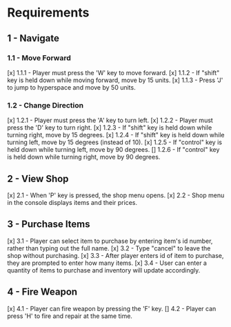 
# Requirements

## 1 - Navigate
### 1.1 - Move Forward

[x] 1.1.1 - Player must press the 'W' key to move forward.
[x] 1.1.2 - If "shift" key is held down while moving forward, move by 15 units.
[x] 1.1.3 - Press 'J' to jump to hyperspace and move by 50 units.


### 1.2 - Change Direction
[x] 1.2.1 - Player must press the 'A' key to turn left.
[x] 1.2.2 - Player must press the 'D' key to turn right.
[x] 1.2.3 - If "shift" key is held down while turning right, move by 15 degrees.
[x] 1.2.4 - If "shift" key is held down while turning left, move by 15 degrees (instead of 10).
[x] 1.2.5 - If "control" key is held down while turning left, move by 90 degrees.
[] 1.2.6 - If "control" key is held down while turning right, move by 90 degrees.

## 2 - View Shop
[x] 2.1 - When 'P' key is pressed, the shop menu opens.
[x] 2.2 - Shop menu in the console displays items and their prices.

## 3 - Purchase Items
[x] 3.1 - Player can select item to purchase by entering item's id number, rather than typing out the full name.
[x] 3.2 - Type "cancel" to leave the shop without purchasing.
[x] 3.3 - After player enters id of item to purchase, they are prompted to enter how many items.
[x] 3.4 - User can enter a quantity of items to purchase and inventory will update accordingly.


## 4 - Fire Weapon
[x] 4.1 - Player can fire weapon by pressing the 'F' key.
[] 4.2 - Player can press 'H' to fire and repair at the same time.
